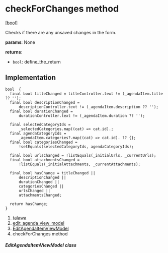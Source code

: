 
<div>

# checkForChanges method

</div>


[[bool](https://api.flutter.dev/flutter/dart-core/bool-class.html)]




Checks if there are any unsaved changes in the form.

**params**: None

**returns**:

-   `bool`: define_the_return



## Implementation

``` language-dart
bool  {
  final bool titleChanged = titleController.text != (_agendaItem.title ?? '');
  final bool descriptionChanged =
      descriptionController.text != (_agendaItem.description ?? '');
  final bool durationChanged =
      durationController.text != (_agendaItem.duration ?? '');

  final selectedCategoryIds =
      _selectedCategories.map((cat) => cat.id).;
  final agendaCategoryIds =
      _agendaItem.categories?.map((cat) => cat.id). ?? {};
  final bool categoriesChanged =
      !setEquals(selectedCategoryIds, agendaCategoryIds);

  final bool urlsChanged = !listEquals(_initialUrls, _currentUrls);
  final bool attachmentsChanged =
      !listEquals(_initialAttachments, _currentAttachments);

  final bool hasChange = titleChanged ||
      descriptionChanged ||
      durationChanged ||
      categoriesChanged ||
      urlsChanged ||
      attachmentsChanged;

  return hasChange;
}
```







1.  [talawa](../../index.html)
2.  [edit_agenda_view_model](../../view_model_after_auth_view_models_event_view_models_edit_agenda_view_model/)
3.  [EditAgendaItemViewModel](../../view_model_after_auth_view_models_event_view_models_edit_agenda_view_model/EditAgendaItemViewModel-class.html)
4.  checkForChanges method

##### EditAgendaItemViewModel class







